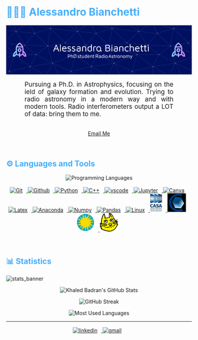 <h1 style="color: #44AEFB;"> 👨🏻‍💻 Alessandro Bianchetti </h1>

![github_cover_banner](
github-header-image.png)

<p align:"center" style="text-align: justify; margin: 0 50px; font-size: 17px;" >
Pursuing a Ph.D. in Astrophysics, focusing on the ield of galaxy formation and evolution. Trying to radio astronomy in a modern way and with modern tools. 
Radio interferometers output a LOT of data: bring them to me. 
<br>
<br>
<div align="center">

[Email Me](mailto:alessandro.bianchetti@phd.unipd.it)
</div>
</p>    
<br>
<!-- Languages and Tools -->

<h2 style="color: #44AEFB">⚙️ Languages and Tools</h2>
<div align="center" style="display:block;">
    <img width="100px" alt="Programming Languages" src="https://user-images.githubusercontent.com/78341798/194531121-47b0119a-ce00-439d-b586-125f86acb098.png"/> 
</div>
<br>   
<!-- Icons Resources -->
<!-- https://devicon.dev/ -->
<!-- https://cdn.jsdelivr.net/npm/simple-icons@v3/icons/ -->
<div align="center">
    <a href="https://git-scm.com/" target="_blank" rel="noreferrer">
        <img  alt="Git" height="50px" style="padding-right:10px;" src="https://cdn.jsdelivr.net/gh/devicons/devicon/icons/git/git-original.svg"/>
    </a>
    <a href="https://www.github.com/" target="_blank" rel="noreferrer">
        <img  alt="Github" height="50px" style="padding-right:10px;" src="https://cdn.jsdelivr.net/gh/devicons/devicon/icons/github/github-original.svg"/>
    </a>
    <a href="https://www.python.org/" target="_blank" rel="noreferrer">
        <img  alt="Python" height="50px" style="padding-right:10px;" src="https://cdn.jsdelivr.net/gh/devicons/devicon/icons/python/python-original.svg"/>
    </a>
    <a href="https://cplusplus.com/" target="_blank" rel="noreferrer">
        <img  alt="C++" height="50px" style="padding-right:10px;" src="https://cdn.jsdelivr.net/gh/devicons/devicon/icons/cplusplus/cplusplus-original.svg"/>
    </a>          
    <a href="https://code.visualstudio.com/" target="_blank" rel="noreferrer">
        <img  alt="vscode" height="50px" style="padding-right:10px;"src="https://cdn.jsdelivr.net/gh/devicons/devicon/icons/vscode/vscode-original.svg"/>
    </a>
    <a href="http://jupyter.org/" target="_blank" rel="noreferrer">
        <img  alt="Jupyter" height="50px" style="padding-right:10px;"src="https://cdn.jsdelivr.net/gh/devicons/devicon/icons/jupyter/jupyter-original-wordmark.svg"/>
    </a>
    <a href="https://www.canva.com/" target="_blank" rel="noreferrer">
        <img  alt="Canva" height="50px" style="padding-right:10px;" src="https://cdn.jsdelivr.net/gh/devicons/devicon/icons/canva/canva-original.svg"/> 
    </a>
    <a href="https://www.latex-project.org/" target="_blank" rel="noreferrer">
        <img  alt="Latex" height="50px" style="padding-right:10px;" src="https://cdn.jsdelivr.net/gh/devicons/devicon/icons/latex/latex-original.svg"/>
    </a>
    <a href="https://www.anaconda.com/" target="_blank" rel="noreferrer">
        <img  alt="Anaconda" height="50px" style="padding-right:10px;" src="https://cdn.jsdelivr.net/gh/devicons/devicon/icons/anaconda/anaconda-original.svg"/>
    </a>
    <a href="https://numpy.org/>" target="_blank" rel="noreferrer">
        <img  alt="Numpy" height="50px" style="padding-right:10px;" src="https://cdn.jsdelivr.net/gh/devicons/devicon/icons/numpy/numpy-original.svg"/>
    </a>
    <a href="https://pandas.pydata.org/" target="_blank" rel="noreferrer">
        <img  alt="Pandas" height="50px" style="padding-right:10px;" src="https://cdn.jsdelivr.net/gh/devicons/devicon/icons/pandas/pandas-original.svg"/>
    </a>
    <a href="https://www.linux.org/" target="_blank" rel="noreferrer">
        <img  alt="Linux" height="50px" style="padding-right:10px;" src="https://cdn.jsdelivr.net/gh/devicons/devicon/icons/linux/linux-original.svg"/>
    </a>
    <a href="https://casa.nrao.edu/" target="_blank" rel="noreferrer">
        <img  alt="CASA" height="50px" style="padding-right:10px;" src="casalogo.jpg"/>
    </a>
    <a href="https://cartavis.org/" target="_blank" rel="noreferrer">
        <img  alt="CARTA" height="50px" style="padding-right:10px;" src="cartalogo.jpg"/>
    </a>
    <a href="https://sites.google.com/cfa.harvard.edu/saoimageds9" target="_blank" rel="noreferrer">
        <img  alt="DS9" height="50px" style="padding-right:10px;" src="ds9logo.jpg"/>
    </a>
    <a href="https://www.star.bris.ac.uk/~mbt/topcat/" target="_blank" rel="noreferrer">
        <img  alt="TOPCAT" height="50px" style="padding-right:10px;" src="topcatlogo.jpg"/>
    </a>
</div>
<br>
<br>



<!-- Statistics -->

<h2 style="color: #44AEFB">📊 Statistics</h2>

![stats_banner](https://user-images.githubusercontent.com/78341798/194534778-d662496c-ae00-4e8d-ae9b-b90912054e7f.gif)

<!-- Begin Stats Cards -->
<!-- Resources:  -->
<!-- Github & Languages Stats: https://github.com/anuraghazra/github-readme-stats --> 
<!-- Streak Stats: https://github.com/denvercoder1/github-readme-streak-stats -->
<!-- Change the value after ?username= to your GitHub username. -->
<div class="stats" align="center">

![Khaled Badran's GitHub Stats](https://github-readme-stats.vercel.app/api?username=blackbianca&hide=stars&count_private=true&show_icons=true&theme=algolia&border_radius=20)

![GitHub Streak](https://streak-stats.demolab.com?user=blackbianca&count_private=true&theme=algolia&border_radius=20)

<!-- ![Most Used Languages](https://github-readme-stats.vercel.app/api/top-langs/?username=aidinattar&show_icons=true&theme=algolia&border_radius=20) -->
    
<!-- compact programming languages layout -->
![Most Used Languages](https://github-readme-stats.vercel.app/api/top-langs/?username=blackbianca&layout=compact&show_icons=true&theme=algolia&border_radius=20)
</div>
<!--  End Stats Cards -->

---
<!-- Begin Footer -->
<!-- Icons Resources -->
<!-- https://devicon.dev/ -->
<div class="footer" align="center" style="margin:15px;">
    <a href="[https://www.linkedin.com/in/alessandro-bianchetti-9a56491ba/](https://www.linkedin.com/in/alessandro-bianchetti-9a56491ba/)" target="_blank">
        <img  style="margin:0 10px 10px 0;" src="https://cdn.jsdelivr.net/npm/simple-icons@3.13.0/icons/linkedin.svg" alt="linkedin" width="40px"/>
    <a href="mailto:alessandro.bianchetti@phd.unipd.it" target="_blank">
        <img style="margin:0 10px 10px 0;" src="https://cdn.jsdelivr.net/npm/simple-icons@3.13.0/icons/gmail.svg" alt="gmail" width="40px"/>
    </a>
</div>
<!-- End Footer -->
